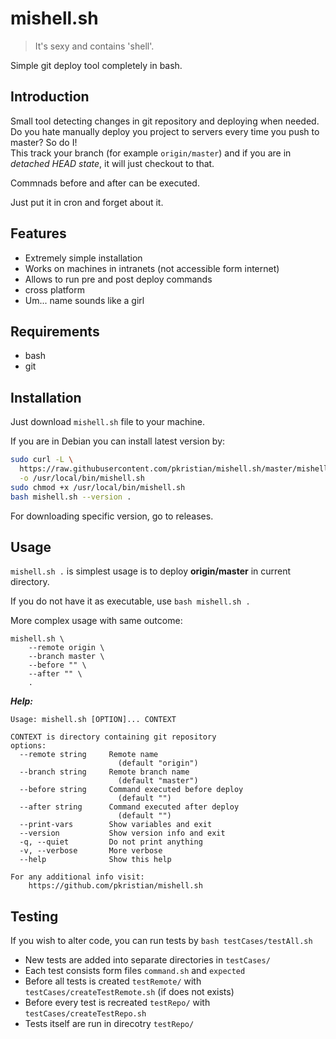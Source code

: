 # mishell.sh
> It's sexy and contains 'shell'.

Simple git deploy tool completely in bash.

## Introduction
Small tool detecting changes in git repository and deploying when needed.
Do you hate manually deploy you project to servers every time you push to master? So do I!  
This track your branch (for example `origin/master`) and if you are in *detached HEAD state*, it will just checkout to that.
  
Commnads before and after can be executed.  

Just put it in cron and forget about it.

## Features
 - Extremely simple installation
 - Works on machines in intranets (not accessible form internet)
 - Allows to run pre and post deploy commands
 - cross platform
 - Um... name sounds like a girl
 
## Requirements
 - bash
 - git
 
## Installation
Just download `mishell.sh` file to your machine.

If you are in Debian you can install latest version by:
```bash
sudo curl -L \
  https://raw.githubusercontent.com/pkristian/mishell.sh/master/mishell.sh \
  -o /usr/local/bin/mishell.sh
sudo chmod +x /usr/local/bin/mishell.sh
bash mishell.sh --version .
```

For downloading specific version, go to releases.

## Usage
`mishell.sh .` is simplest usage is to deploy **origin/master** in current directory.

If you do not have it as executable, use `bash mishell.sh .`

More complex usage with same outcome:
```
mishell.sh \
	--remote origin \
	--branch master \
	--before "" \
	--after "" \
	.
```

***Help:***  
```
Usage: mishell.sh [OPTION]... CONTEXT

CONTEXT is directory containing git repository
options:
  --remote string     Remote name
                        (default "origin")
  --branch string     Remote branch name
                        (default "master")
  --before string     Command executed before deploy
                        (default "")
  --after string      Command executed after deploy
                        (default "")
  --print-vars        Show variables and exit
  --version           Show version info and exit
  -q, --quiet         Do not print anything
  -v, --verbose       More verbose
  --help              Show this help

For any additional info visit:
    https://github.com/pkristian/mishell.sh
```

## Testing
If you wish to alter code, you can run tests by `bash testCases/testAll.sh`

- New tests are added into separate directories in `testCases/`
- Each test consists form files `command.sh` and `expected`
- Before all tests is created `testRemote/` with `testCases/createTestRemote.sh` (if does not exists)
- Before every test is recreated `testRepo/` with `testCases/createTestRepo.sh`
- Tests itself are run in direcotry `testRepo/`

